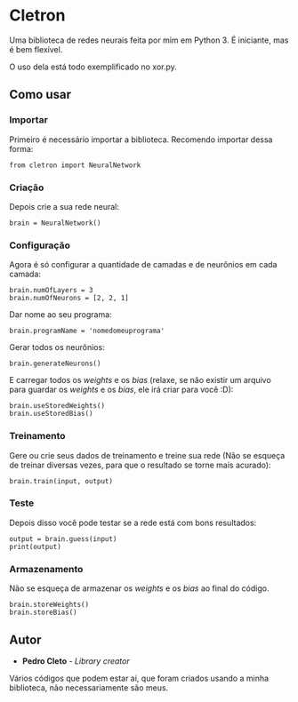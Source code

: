 # Cletron
Uma biblioteca de redes neurais feita por mim em Python 3. É iniciante, mas é bem flexível.

O uso dela está todo exemplificado no xor.py.

## Como usar

### Importar

Primeiro é necessário importar a biblioteca. Recomendo importar dessa forma:

```
from cletron import NeuralNetwork
```

### Criação

Depois crie a sua rede neural:

```
brain = NeuralNetwork()
```

### Configuração

Agora é só configurar a quantidade de camadas e de neurônios em cada camada:

```
brain.numOfLayers = 3
brain.numOfNeurons = [2, 2, 1]
```

Dar nome ao seu programa:

```
brain.programName = 'nomedomeuprograma'
```

Gerar todos os neurônios:

```
brain.generateNeurons()
```

E carregar todos os *weights* e os *bias* (relaxe, se não existir um arquivo para guardar os *weights* e os *bias*, ele irá criar para você :D):

```
brain.useStoredWeights()
brain.useStoredBias()
```

### Treinamento

Gere ou crie seus dados de treinamento e treine sua rede (Não se esqueça de treinar diversas vezes, para que o resultado se torne mais acurado):

```
brain.train(input, output)
```

### Teste

Depois disso você pode testar se a rede está com bons resultados:

```
output = brain.guess(input)
print(output)
```

### Armazenamento

Não se esqueça de armazenar os *weights* e os *bias* ao final do código.

```
brain.storeWeights()
brain.storeBias()
```

## Autor

* **Pedro Cleto** - *Library creator*

Vários códigos que podem estar ai, que foram criados usando a minha biblioteca, não necessariamente são meus.
